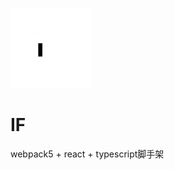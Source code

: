 ![avatar](https://github.com/freezestanley/Factory/blob/lazy/public/logo.png)

# IF 
webpack5 + react + typescript脚手架


